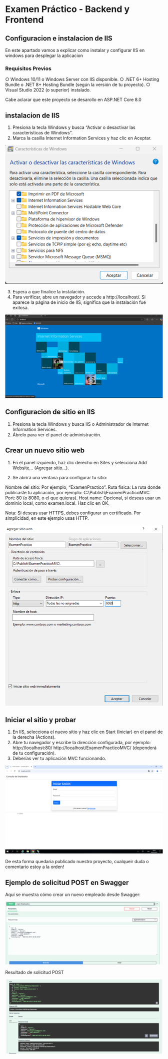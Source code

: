 # Examen Práctico - Backend y Frontend

## Configuracion e instalacion de IIS 

En este apartado vamos a explicar como instalar y configurar IIS en windows para desplegar la aplicacion 

### Requisitos Previos

○ Windows 10/11 o Windows Server con IIS disponible.
○ .NET 6+ Hosting Bundle o .NET 8+ Hosting Bundle (según la versión de tu proyecto).
○ Visual Studio 2022 (o superior) instalado.

Cabe aclarar que este proyecto se desarollo en ASP.NET Core 8.0

## instalacion de IIS

1. Presiona la tecla Windows y busca “Activar o desactivar las características de Windows”.
2. Marca la casilla Internet Information Services y haz clic en Aceptar.

![Casilla de IIS](Capturas/IIS.png)

3. Espera a que finalice la instalación.
4. Para verificar, abre un navegador y accede a http://localhost/. Si aparece la página de inicio de IIS, significa que la instalación fue exitosa.

![LocalHost](Capturas/Localhost.png)

## Configuracion de sitio en IIS

1. Presiona la tecla Windows y busca IIS o Administrador de Internet Information Services.
2. Ábrelo para ver el panel de administración.

## Crear un nuevo sitio web

1. En el panel izquierdo, haz clic derecho en Sites y selecciona Add Website... (Agregar sitio...).

2. Se abrirá una ventana para configurar tu sitio:

Nombre del sitio: Por ejemplo, “ExamenPractico”.
Ruta fisica: La ruta donde publicaste tu aplicación, por ejemplo:
C:\Publish\ExamenPracticoMVC\
Port: 80 (o 8080, o el que quieras).
Host name: Opcional, si deseas usar un dominio local, como examen.local.
Haz clic en OK.

Nota: Si deseas usar HTTPS, debes configurar un certificado. Por simplicidad, en este ejemplo usas HTTP.

![LocalHost](Capturas/Configurar%20sitio%20IIS.png)

## Iniciar el sitio y probar

1. En IIS, selecciona el nuevo sitio y haz clic en Start (Iniciar) en el panel de la derecha (Actions).
2. Abre tu navegador y escribe la dirección configurada, por ejemplo:
    http://localhost:80/
    http://localhost/ExamenPracticoMVC/ (dependerá de tu configuración).
3. Deberías ver tu aplicación MVC funcionando.

![LocalHost](Capturas/Prueba.png)

De esta forma quedaria publicado nuestro proyecto, cualqueir duda o comentario estoy a la orden!

## Ejemplo de solicitud POST en Swagger

Aquí se muestra cómo crear un nuevo empleado desde Swagger:

![Solicitud POST en Swagger](Capturas/Swagger_Post.png)

Resultado de solicitud POST

![Solicitud POST en Swagger](Capturas/Swagger_Post_Execute.png)

